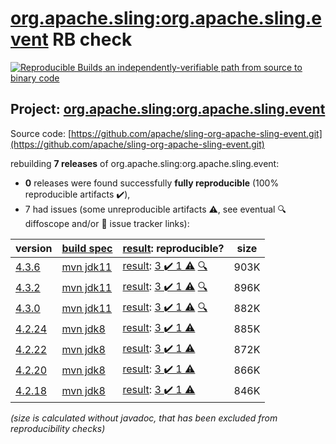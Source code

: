 [org.apache.sling:org.apache.sling.event](https://search.maven.org/artifact/org.apache.sling/org.apache.sling.event/) RB check
=======

[![Reproducible Builds](https://reproducible-builds.org/images/logos/rb.svg) an independently-verifiable path from source to binary code](https://reproducible-builds.org/)

## Project: [org.apache.sling:org.apache.sling.event](https://search.maven.org/artifact/org.apache.sling/org.apache.sling.event/)

Source code: [https://github.com/apache/sling-org-apache-sling-event.git](https://github.com/apache/sling-org-apache-sling-event.git)

rebuilding **7 releases** of org.apache.sling:org.apache.sling.event:
- **0** releases were found successfully **fully reproducible** (100% reproducible artifacts :heavy_check_mark:),
- 7 had issues (some unreproducible artifacts :warning:, see eventual :mag: diffoscope and/or :memo: issue tracker links):

| version | [build spec](/BUILDSPEC.md) | [result](https://reproducible-builds.org/docs/jvm/): reproducible? | size |
| -- | --------- | ------ | -- |
| [4.3.6](https://search.maven.org/artifact/org.apache.sling/org.apache.sling.event/4.3.6/pom) | [mvn jdk11](org.apache.sling.event-4.3.6.buildspec) | [result](org.apache.sling.event-4.3.6.buildinfo): [3 :heavy_check_mark:  1 :warning:](org.apache.sling.event-4.3.6.buildcompare) [:mag:](org.apache.sling.event-4.3.6.diffoscope) | 903K |
| [4.3.2](https://search.maven.org/artifact/org.apache.sling/org.apache.sling.event/4.3.2/pom) | [mvn jdk11](org.apache.sling.event-4.3.2.buildspec) | [result](org.apache.sling.event-4.3.2.buildinfo): [3 :heavy_check_mark:  1 :warning:](org.apache.sling.event-4.3.2.buildcompare) [:mag:](org.apache.sling.event-4.3.2.diffoscope) | 896K |
| [4.3.0](https://search.maven.org/artifact/org.apache.sling/org.apache.sling.event/4.3.0/pom) | [mvn jdk11](org.apache.sling.event-4.3.0.buildspec) | [result](org.apache.sling.event-4.3.0.buildinfo): [3 :heavy_check_mark:  1 :warning:](org.apache.sling.event-4.3.0.buildcompare) [:mag:](org.apache.sling.event-4.3.0.diffoscope) | 882K |
| [4.2.24](https://search.maven.org/artifact/org.apache.sling/org.apache.sling.event/4.2.24/pom) | [mvn jdk8](org.apache.sling.event-4.2.24.buildspec) | [result](org.apache.sling.event-4.2.24.buildinfo): [3 :heavy_check_mark:  1 :warning:](org.apache.sling.event-4.2.24.buildcompare) | 885K |
| [4.2.22](https://search.maven.org/artifact/org.apache.sling/org.apache.sling.event/4.2.22/pom) | [mvn jdk8](org.apache.sling.event-4.2.22.buildspec) | [result](org.apache.sling.event-4.2.22.buildinfo): [3 :heavy_check_mark:  1 :warning:](org.apache.sling.event-4.2.22.buildcompare) | 872K |
| [4.2.20](https://search.maven.org/artifact/org.apache.sling/org.apache.sling.event/4.2.20/pom) | [mvn jdk8](org.apache.sling.event-4.2.20.buildspec) | [result](org.apache.sling.event-4.2.20.buildinfo): [3 :heavy_check_mark:  1 :warning:](org.apache.sling.event-4.2.20.buildcompare) | 866K |
| [4.2.18](https://search.maven.org/artifact/org.apache.sling/org.apache.sling.event/4.2.18/pom) | [mvn jdk8](org.apache.sling.event-4.2.18.buildspec) | [result](org.apache.sling.event-4.2.18.buildinfo): [3 :heavy_check_mark:  1 :warning:](org.apache.sling.event-4.2.18.buildcompare) | 846K |

<i>(size is calculated without javadoc, that has been excluded from reproducibility checks)</i>
